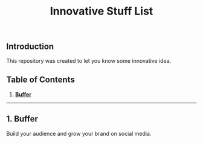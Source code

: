 <h1 align="center">
<br>
Innovative Stuff List
<br><br>
</h1>


## Introduction
This repository was created to let you know some innovative idea. 

## Table of Contents
1. **[Buffer](#1-buffer)**

---
## 1. Buffer
Build your audience and grow your brand on social media.
